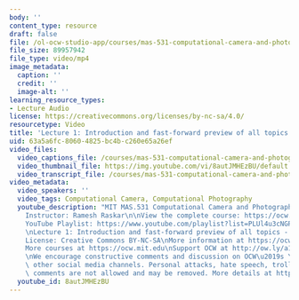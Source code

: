 ```yaml
---
body: ''
content_type: resource
draft: false
file: /ol-ocw-studio-app/courses/mas-531-computational-camera-and-photography-fall-2009/mitmas_531f09_lec01_2_360p_16_9.mp4
file_size: 89957942
file_type: video/mp4
image_metadata:
  caption: ''
  credit: ''
  image-alt: ''
learning_resource_types:
- Lecture Audio
license: https://creativecommons.org/licenses/by-nc-sa/4.0/
resourcetype: Video
title: 'Lecture 1: Introduction and fast-forward preview of all topics - Part 2'
uid: 63a5a6fc-8060-4825-bc4b-c260e65a26ef
video_files:
  video_captions_file: /courses/mas-531-computational-camera-and-photography-fall-2009/1hxWSuMh2RStHpda91TRywf0qPgXLS5Sg_transcript.webvtt
  video_thumbnail_file: https://img.youtube.com/vi/8autJMHEzBU/default.jpg
  video_transcript_file: /courses/mas-531-computational-camera-and-photography-fall-2009/1hxWSuMh2RStHpda91TRywf0qPgXLS5Sg_transcript.pdf
video_metadata:
  video_speakers: ''
  video_tags: Computational Camera, Computational Photography
  youtube_description: "MIT MAS.531 Computational Camera and Photography, Fall 2009\n\
    Instructor: Ramesh Raskar\n\nView the complete course: https://ocw.mit.edu/courses/mas-531-computational-camera-and-photography-fall-2009/\n\
    YouTube Playlist: https://www.youtube.com/playlist?list=PLUl4u3cNGP61pwA6paIRZ30q1sjLE8b6c\n\
    \nLecture 1: Introduction and fast-forward preview of all topics - Part 2\n\n\
    License: Creative Commons BY-NC-SA\nMore information at https://ocw.mit.edu/terms\n\
    More courses at https://ocw.mit.edu\nSupport OCW at http://ow.ly/a1If50zVRlQ\n\
    \nWe encourage constructive comments and discussion on OCW\u2019s YouTube and\
    \ other social media channels. Personal attacks, hate speech, trolling, and inappropriate\
    \ comments are not allowed and may be removed. More details at https://ocw.mit.edu/comments."
  youtube_id: 8autJMHEzBU
---
```

